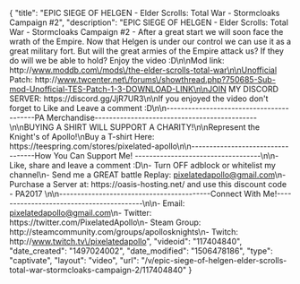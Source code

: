 {
    "title": "EPIC SIEGE OF HELGEN - Elder Scrolls: Total War - Stormcloaks Campaign #2",
    "description": "EPIC SIEGE OF HELGEN - Elder Scrolls: Total War - Stormcloaks Campaign #2 - After a great start we will soon face the wrath of the Empire. Now that Helgen is under our control we can use it as a great military fort.  But will the great armies of the Empire attack us? If they do will we be able to hold? Enjoy the video :D\n\nMod link: http:\/\/www.moddb.com\/mods\/the-elder-scrolls-total-war\n\nUnofficial Patch: http:\/\/www.twcenter.net\/forums\/showthread.php?750685-Sub-mod-Unofficial-TES-Patch-1-3-DOWNLOAD-LINK\n\nJOIN MY DISCORD SERVER: https:\/\/discord.gg\/JjR7UR3\n\nIf you enjoyed the video don't forget to Like and Leave a comment :D\n\n-----------------------------------------PA Merchandise---------------------------------------------\n\nBUYING A SHIRT WILL SUPPORT A CHARITY!\n\nRepresent the Knight's of Apollo!\nBuy a T-shirt Here: https:\/\/teespring.com\/stores\/pixelated-apollo\n\n----------------------------------How You Can Support Me! -----------------------------------\n\n- Like, share and leave a comment :D\n- Turn OFF adblock or whitelist my channel\n- Send me a GREAT battle Replay: pixelatedapollo@gmail.com\n- Purchase a Server at: https:\/\/oasis-hosting.net\/ and use this discount code - PA2017 \n\n------------------------------------------Connect With Me!-----------------------------------------\n\n- Email: pixelatedapollo@gmail.com\n- Twitter: https:\/\/twitter.com\/PixelatedApollo\n- Steam Group:  http:\/\/steamcommunity.com\/groups\/apollosknights\n- Twitch: http:\/\/www.twitch.tv\/pixelatedapollo",
    "videoid": "117404840",
    "date_created": "1497024002",
    "date_modified": "1506478186",
    "type": "captivate",
    "layout": "video",
    "url": "\/v\/epic-siege-of-helgen-elder-scrolls-total-war-stormcloaks-campaign-2\/117404840"
}
